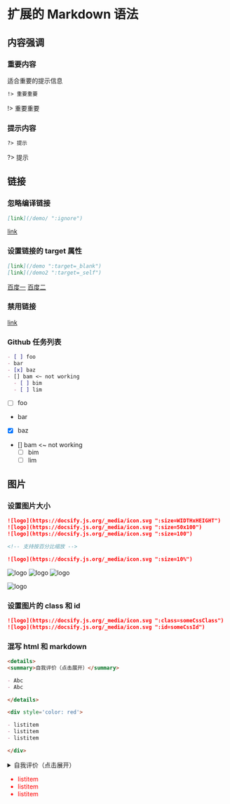 # 扩展的 Markdown 语法

## 内容强调

### 重要内容

适合重要的提示信息

```markdown
!> 重要重要
```

!> 重要重要

### 提示内容

```markdown
?> 提示
```

?> 提示

## 链接

### 忽略编译链接

```markdown
[link](/demo/ ":ignore")
```

[link](/demo/ ":ignore title")

### 设置链接的 target 属性

```markdown
[link](/demo ":target=_blank")
[link](/demo2 ":target=_self")
```

[百度一](https://www.baidu.com ":target=_blank")
[百度二](https://www.baidu.com ":target=_self")

### 禁用链接

[link](/demo ":disabled")

### Github 任务列表

```markdown
- [ ] foo
- bar
- [x] baz
- [] bam <~ not working
  - [ ] bim
  - [ ] lim
```

- [ ] foo
- bar
- [x] baz
- [] bam <~ not working
  - [ ] bim
  - [ ] lim

## 图片

### 设置图片大小

```markdown
![logo](https://docsify.js.org/_media/icon.svg ":size=WIDTHxHEIGHT")
![logo](https://docsify.js.org/_media/icon.svg ":size=50x100")
![logo](https://docsify.js.org/_media/icon.svg ":size=100")

<!-- 支持按百分比缩放 -->

![logo](https://docsify.js.org/_media/icon.svg ":size=10%")
```

![logo](https://docsify.js.org/_media/icon.svg ":size=WIDTHxHEIGHT")
![logo](https://docsify.js.org/_media/icon.svg ":size=50x100")
![logo](https://docsify.js.org/_media/icon.svg ":size=100")

<!-- 支持按百分比缩放 -->

![logo](https://docsify.js.org/_media/icon.svg ":size=10%")

### 设置图片的 class 和 id

```markdown
![logo](https://docsify.js.org/_media/icon.svg ":class=someCssClass")
![logo](https://docsify.js.org/_media/icon.svg ":id=someCssId")
```

### 混写 html 和 markdown

```markdown
<details>
<summary>自我评价（点击展开）</summary>

- Abc
- Abc

</details>

<div style='color: red'>

- listitem
- listitem
- listitem

</div>
```

<details>
<summary>自我评价（点击展开）</summary>

- Abc
- Abc

</details>

<div style='color: red'>

- listitem
- listitem
- listitem

</div>

